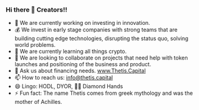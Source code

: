 ### Hi there 👋 Creators!!
- 🔭 We are currently working on investing in innovation.
- 💰 We invest in early stage companies with strong teams that are building cutting edge technologies, disrupting the status quo, solving world problems.
- 🌱 We are currently learning all things crypto.
- 👯 We are looking to collaborate on projects that need help with token launches and positioning of the business and product.
- 💬 Ask us about financing needs. www.Thetis.Capital
- 📫 How to reach us: info@thetis.capital
- 😄 Lingo: HODL, DYOR, 💎🙌 Diamond Hands
- ⚡ Fun fact: The name Thetis comes from greek mythology and was the mother of Achilles. 


